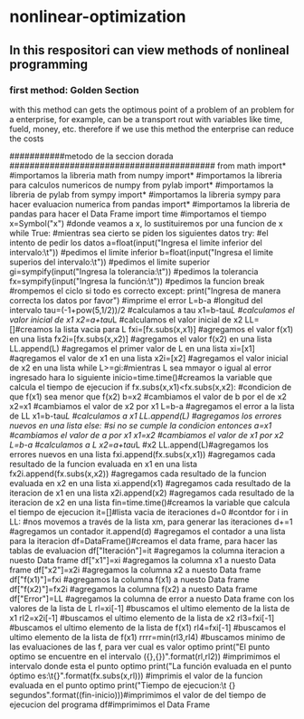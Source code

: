 # nonlinear-optimization
## In this respositori can view methods of nonlineal programming
### first method: Golden Section
with this method can gets the optimous point of a problem of an problem for a enterprise, for example, can be a transport rout with variables like time, fueld, money, etc. therefore if we use this method the enterprise can reduce the costs



###########metodo de la seccion dorada #########################################
from math import* #importamos la libreria math
from numpy import* #importamos la libreria para calculos numericos de numpy
from pylab import* #importamos la libreria de pylab
from sympy import* #importamos la libreria sympy para hacer evaluacion numerica
from pandas import* #importamos la libreria de pandas para hacer el Data Frame
import time #importamos el tiempo
x=Symbol("x") #donde veamos a x, lo sustituiremos por una funcion de x
while True: #mientras sea cierto se piden los siguientes datos
    try:  #el intento de pedir los datos
        a=float(input("Ingresa el limite inferior del intervalo:\t")) #pedimos el limite inferior
        b=float(input("Ingresa el limite superios del intervalo:\t")) #pedimos el limite superior
        gi=sympify(input("Ingresa la tolerancia:\t")) #pedimos la tolerancia
        fx=sympify(input("Ingresa la función:\t")) #pedimos la funcion
        break #rompemos el ciclo si todo es correcto
    except: 
        print("Ingresa de manera correcta los datos por favor") #imprime el error
L=b-a #longitud del intervalo
tau=(-1+pow(5,1/2))/2 #calculamos a tau
x1=b-tau*L #calculamos el valor inicial de x1
x2=a+tau*L #calculamos el valor inicial de x2
LL=[]#creamos la lista vacia para L
fxi=[fx.subs(x,x1)] #agregamos el valor f(x1) en una lista 
fx2i=[fx.subs(x,x2)]  #agregamos el valor f(x2) en una lista 
LL.append(L)  #agregamos el primer valor de L   en una lista
xi=[x1] #aqregamos el valor de x1   en una lista
x2i=[x2] #agregamos el valor inicial de x2   en una lista
while L>=gi:#mientras L sea mmayor o igual al error ingresado hara lo siguiente
    inicio=time.time()#creamos la variable que calcula el tiempo de ejecucion
    if fx.subs(x,x1)<fx.subs(x,x2): #condicion de que f(x1) sea menor que f(x2)
        b=x2 #cambiamos el valor de b por el de x2
        x2=x1 #cambiamos el valor de x2 por x1
        L=b-a #agregamos el error a la lista de LL
        x1=b-tau*L #calculamos a x1
        LL.append(L) #agregamos los errores nuevos en una lista
    else: #si no se cumple la condicion entonces
        a=x1 #cambiamos el valor de a por x1
        x1=x2 #cambiamos el valor de x1 por x2
        L=b-a #calculamos a L
        x2=a+tau*L   #x2
        LL.append(L)#agregamos los errores nuevos en una lista
    fxi.append(fx.subs(x,x1)) #agregamos cada resultado de la funcion evaluada en  x1 en una lista
    fx2i.append(fx.subs(x,x2))   #agregamos cada resultado de la funcion evaluada en  x2 en una lista
    xi.append(x1)  #agregamos cada resultado de la iteracion de x1 en una lista
    x2i.append(x2) #agregamos cada resultado de la iteracion de x2 en una lista
    fin=time.time()#creamos la variable que calcula el tiempo de ejecucion
it=[]#lista vacia de iteraciones
d=0 #contdor
for i in LL: #nos movemos a través de la lista xm, para generar las iteraciones
    d+=1 #agregamos un contador
    it.append(d) #agregamos el contador a una lista para la iteracion
df=DataFrame()#creamos el data frame, para hacer las tablas de evaluacion
df["Iteración"]=it #agregamos la columna iteracion a nuesto Data frame
df["x1"]=xi #agregamos la columna x1 a nuesto Data frame
df["x2"]=x2i #agregamos la columna x2 a nuesto Data frame
df["f(x1)"]=fxi  #agregamos la columna f(x1) a nuesto Data frame 
df["f(x2)"]=fx2i  #agregamos la columna f(x2) a nuesto Data frame
df["Error"]=LL  #agregamos la columna de error a nuesto Data frame con los valores de la lista de L
rl=xi[-1] #buscamos el ultimo elemento de la lista de x1
rl2=x2i[-1] #buscamos el ultimo elemento de la lista de x2
rl3=fxi[-1] #buscamos el ultimo elemento de la lista de f(x1)
rl4=fxi[-1] #buscamos el ultimo elemento de la lista de f(x1)
rrrr=min(rl3,rl4)  #buscamos minimo de las evaluaciones de las f, para ver cual es valor optimo
print("El punto optimo se encuentre en el intervalo ({},{})".format(rl,rl2)) #imprimimos el intervalo donde esta el punto optimo
print("La función evaluada en el punto óptimo es:\t{}".format(fx.subs(x,rl))) #imprimis el valor de la funcion evaluada en el punto optimo
print("Tiempo de ejecucion:\t {} segundos".format((fin-inicio)))#imprimimos el valor de del tiempo de ejecucion del programa
df#imprimimos el Data Frame
